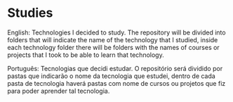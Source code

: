 # Studies
English: Technologies I decided to study.
          The repository will be divided into folders that will indicate the name of the technology that I studied, inside each technology folder there will be folders with the names of courses or projects               that I took to be able to learn that technology.
          
Português: Tecnologias que decidi estudar.
          O repositório será dividido por pastas que indicarão o nome da tecnologia que estudei, dentro de cada pasta de tecnologia haverá pastas com nome de cursos ou projetos que fiz para poder aprender tal            tecnologia.
